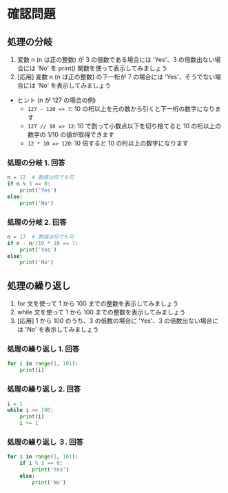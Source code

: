 # 確認問題

## 処理の分岐
1. 変数 n (n は正の整数) が 3 の倍数である場合には 'Yes'、3 の倍数出ない場合には 'No' を print() 関数を使って表示してみましょう
2. [応用] 変数 n (n は正の整数) の下一桁が 7 の場合には 'Yes'、そうでない場合には 'No' を表示してみましょう
  * ヒント (n が 127 の場合の例)
    * `127 - 120 => 7`: 10 の桁以上を元の数から引くと下一桁の数字になります
    * `127 // 10 => 12`: 10 で割って小数点以下を切り捨てると 10 の桁以上の数字の 1/10 の値が取得できます
    * `12 * 10 => 120`: 10 倍すると 10 の桁以上の数字になります

### 処理の分岐 1. 回答
```python
n = 12  # 数値は何でも可
if n % 3 == 0:
    print('Yes')
else:
    print('No')
```

### 処理の分岐 2. 回答
```python
n = 17  # 数値は何でも可
if n - n//10 * 10 == 7:
    print('Yes')
else:
    print('No')
```

## 処理の繰り返し
1. for 文を使って 1 から 100 までの整数を表示してみましょう
2. while 文を使って 1 から 100 までの整数を表示してみましょう
3. [応用] 1 から 100 のうち、3 の倍数の場合に 'Yes'、3 の倍数出ない場合には 'No' を表示してみましょう

### 処理の繰り返し 1. 回答
```python
for i in range(1, 101):
    print(i)
```

### 処理の繰り返し 2. 回答
```python
i = 1
while i <= 100:
    print(i)
    i += 1
```

### 処理の繰り返し ３. 回答
```python
for i in range(1, 101):
    if i % 3 == 0:
        print('Yes')
    else:
        print('No')
```